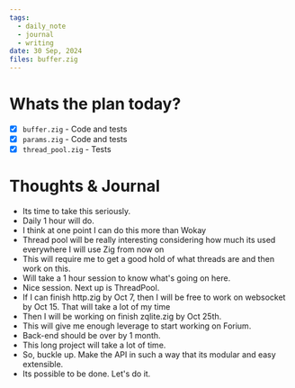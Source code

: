 ```yaml
---
tags:
  - daily_note
  - journal
  - writing
date: 30 Sep, 2024
files: buffer.zig
---
```

# Whats the plan today?
- [x] `buffer.zig` - Code and tests
- [x] `params.zig` - Code and tests
- [x] `thread_pool.zig` - Tests 

# Thoughts & Journal
- Its time to take this seriously.
- Daily 1 hour will do. 
- I think at one point I can do this more than Wokay
- Thread pool will be really interesting considering how much its used everywhere I will use Zig from now on
- This will require me to get a good hold of what threads are and then work on this.
- Will take a 1 hour session to know what's going on here.
- Nice session. Next up is ThreadPool.
- If I can finish http.zig by Oct 7, then I will be free to work on websocket by Oct 15. That will take a lot of my time
- Then I will be working on finish zqlite.zig by Oct 25th.
- This will give me enough leverage to start working on Forium.
- Back-end should be over by 1 month.
- This long project will take a lot of time. 
- So, buckle up. Make the API in such a way that its modular and easy extensible.
- Its possible to be done. Let's do it.